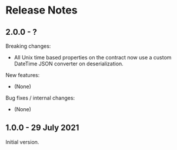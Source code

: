 # Release Notes

## 2.0.0 - ?

Breaking changes:
- All Unix time based properties on the contract now use a custom DateTime JSON converter on deserialization.

New features:
- (None)

Bug fixes / internal changes:
- (None)

## 1.0.0 - 29 July 2021

Initial version.
